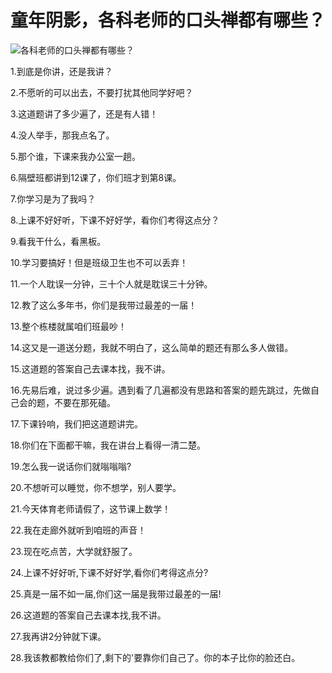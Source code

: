 # 童年阴影，各科老师的口头禅都有哪些？

![各科老师的口头禅都有哪些？](https://ossimg.yzitc.com/2022/04/11/bfc237f3b4fd0.jpg)

1.到底是你讲，还是我讲？

2.不愿听的可以出去，不要打扰其他同学好吧？

3.这道题讲了多少遍了，还是有人错！

4.没人举手，那我点名了。

5.那个谁，下课来我办公室一趟。

6.隔壁班都讲到12课了，你们班才到第8课。

7.你学习是为了我吗？

8.上课不好好听，下课不好好学，看你们考得这点分？

9.看我干什么，看黑板。

10.学习要搞好！但是班级卫生也不可以丢弃！

11.一个人耽误一分钟，三十个人就是耽误三十分钟。

12.教了这么多年书，你们是我带过最差的一届！

13.整个栋楼就属咱们班最吵！

14.这又是一道送分题，我就不明白了，这么简单的题还有那么多人做错。

15.这道题的答案自己去课本找，我不讲。

16.先易后难，说过多少遍。遇到看了几遍都没有思路和答案的题先跳过，先做自己会的题，不要在那死磕。

17.下课铃响，我们把这道题讲完。

18.你们在下面都干嘛，我在讲台上看得一清二楚。

19.怎么我一说话你们就嗡嗡嗡?

20.不想听可以睡觉，你不想学，别人要学。

21.今天体育老师请假了，这节课上数学！

22.我在走廊外就听到咱班的声音！

23.现在吃点苦，大学就舒服了。

24.上课不好好听,下课不好好学,看你们考得这点分?

25.真是一届不如一届,你们这一届是我带过最差的一届!

26.这道题的答案自己去课本找,我不讲。

27.我再讲2分钟就下课。

28.我该教都教给你们了,剩下的'要靠你们自己了。你的本子比你的脸还白。